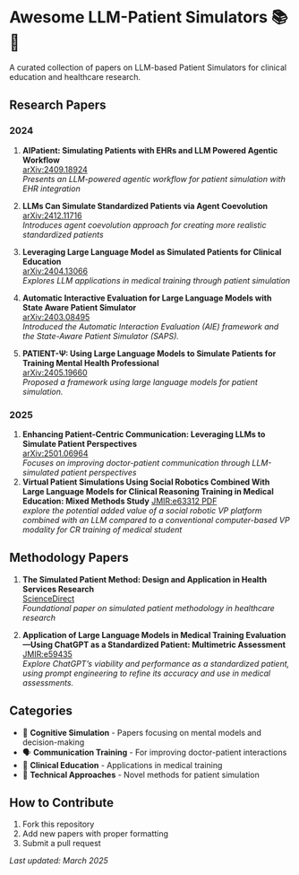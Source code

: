 # Awesome LLM-Patient Simulators 📚🏥

A curated collection of papers on LLM-based Patient Simulators for clinical education and healthcare research.

## Research Papers

### 2024
1. **AIPatient: Simulating Patients with EHRs and LLM Powered Agentic Workflow**  
   [arXiv:2409.18924](https://arxiv.org/abs/2409.18924)  
   *Presents an LLM-powered agentic workflow for patient simulation with EHR integration*

2. **LLMs Can Simulate Standardized Patients via Agent Coevolution**  
   [arXiv:2412.11716](https://arxiv.org/pdf/2412.11716)  
   *Introduces agent coevolution approach for creating more realistic standardized patients*

3. **Leveraging Large Language Model as Simulated Patients for Clinical Education**  
   [arXiv:2404.13066](https://arxiv.org/pdf/2404.13066)  
   *Explores LLM applications in medical training through patient simulation*

4. **Automatic Interactive Evaluation for Large Language Models with State Aware Patient Simulator**  
   [arXiv:2403.08495](https://arxiv.org/pdf/2403.08495)  
   *Introduced the Automatic Interaction Evaluation (AIE) framework and the State-Aware Patient Simulator (SAPS).*

5. **PATIENT-Ψ: Using Large Language Models to Simulate Patients for Training Mental Health Professional**  
   [arXiv:2405.19660](https://arxiv.org/pdf/2405.19660)  
   *Proposed a framework using large language models for patient simulation.*  

### 2025
1. **Enhancing Patient-Centric Communication: Leveraging LLMs to Simulate Patient Perspectives**  
   [arXiv:2501.06964](https://arxiv.org/pdf/2501.06964)   
   *Focuses on improving doctor-patient communication through LLM-simulated patient perspectives*
2. **Virtual Patient Simulations Using Social Robotics Combined With Large Language Models for Clinical Reasoning Training in Medical Education: Mixed Methods Study**
   [JMIR:e63312 PDF](https://www.jmir.org/2025/1/e63312/PDF)  
   *explore the potential added value of a social robotic VP platform combined with an LLM compared to a conventional computer-based VP modality for CR training of medical student*  

## Methodology Papers
1. **The Simulated Patient Method: Design and Application in Health Services Research**  
   [ScienceDirect](https://www.sciencedirect.com/science/article/abs/pii/S1551741121001625)  
   *Foundational paper on simulated patient methodology in healthcare research*  

2. **Application of Large Language Models in Medical Training Evaluation—Using ChatGPT as a Standardized Patient: Multimetric Assessment**  
   [JMIR:e59435](https://www.jmir.org/2025/1/e59435)  
   *Explore ChatGPT’s viability and performance as a standardized patient, using prompt engineering to refine its accuracy and use in medical assessments.*    
    

## Categories
- 🧠 **Cognitive Simulation** - Papers focusing on mental models and decision-making
- 🗣️ **Communication Training** - For improving doctor-patient interactions
- 🏥 **Clinical Education** - Applications in medical training
- 🤖 **Technical Approaches** - Novel methods for patient simulation

## How to Contribute
1. Fork this repository
2. Add new papers with proper formatting
3. Submit a pull request

*Last updated: March 2025*
